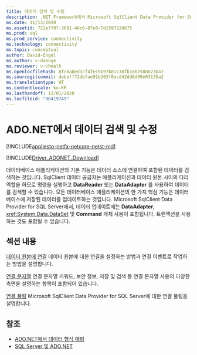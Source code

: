 ```yaml
---
title: 데이터 검색 및 수정
description: .NET Framework에서 Microsoft SqlClient Data Provider for SQL Server는 데이터를 읽고 업데이트하기 위한 애플리케이션과 데이터 원본 간의 브리지 역할을 합니다.
ms.date: 11/13/2020
ms.assetid: 722e7f87-3691-46c6-87e8-7d159722d675
ms.prod: sql
ms.prod_service: connectivity
ms.technology: connectivity
ms.topic: conceptual
author: David-Engel
ms.author: v-daenge
ms.reviewer: v-chmalh
ms.openlocfilehash: 8fc6a8ed3cf4fec9b97b81c38fb1667588623ba7
ms.sourcegitcommit: debaff72dbfae91b303f0acd42dd6d99e03135a2
ms.translationtype: HT
ms.contentlocale: ko-KR
ms.lasthandoff: 12/01/2020
ms.locfileid: "96419749"
---
```

# <a name="retrieving-and-modifying-data-in-adonet"></a>ADO.NET에서 데이터 검색 및 수정

[!INCLUDE[appliesto-netfx-netcore-netst-md](../../includes/appliesto-netfx-netcore-netst-md.md)]

[!INCLUDE[Driver_ADONET_Download](../../includes/driver_adonet_download.md)]

데이터베이스 애플리케이션의 기본 기능은 데이터 소스에 연결하여 포함된 데이터를 검색하는 것입니다. SqlClient 데이터 공급자는 애플리케이션과 데이터 원본 사이의 다리 역할을 하므로 명령을 실행하고 **DataReader** 또는 **DataAdapter** 를 사용하여 데이터를 검색할 수 있습니다. 모든 데이터베이스 애플리케이션의 한 가지 핵심 기능은 데이터베이스에 저장된 데이터를 업데이트하는 것입니다. Microsoft SqlClient Data Provider for SQL Server에서, 데이터 업데이트에는 **DataAdapter**, <xref:System.Data.DataSet> 및 **Command** 개체 사용이 포함됩니다. 트랜잭션을 사용하는 것도 포함될 수 있습니다.

## <a name="in-this-section"></a>섹션 내용

[데이터 원본에 연결](connecting-to-data-source.md) 데이터 원본에 대한 연결을 설정하는 방법과 연결 이벤트로 작업하는 방법을 설명합니다.

[연결 문자열](connection-strings.md) 연결 문자열 키워드, 보안 정보, 저장 및 검색 등 연결 문자열 사용의 다양한 측면을 설명하는 항목이 포함되어 있습니다.

[연결 풀링](connection-pooling.md) Microsoft SqlClient Data Provider for SQL Server에 대한 연결 풀링을 설명합니다.

## <a name="see-also"></a>참조

- [ADO.NET에서 데이터 형식 매핑](data-type-mappings-ado-net.md)
- [SQL Server 및 ADO.NET](./sql/index.md)
